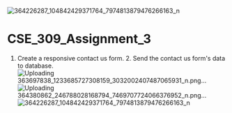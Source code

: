 ![364226287_104842429371764_7974813879476266163_n](https://github.com/mumit85/CSE_309_Assignment_3/assets/102920681/e1a4f9f3-faf2-4e1e-acbd-bc4bcff22509)
# CSE_309_Assignment_3
1. Create a responsive contact us form. 2. Send the contact us form's data to database.
![Uploading 363697838_1233685727308159_3032002407487065931_n.png…]()
![Uploading 364380862_246788028168794_7469707724066376952_n.png…]()
![364226287_104842429371764_7974813879476266163_n](https://github.com/mumit85/CSE_309_Assignment_3/assets/102920681/7079de99-8829-493d-8dbd-c26cd86e1d5b)
